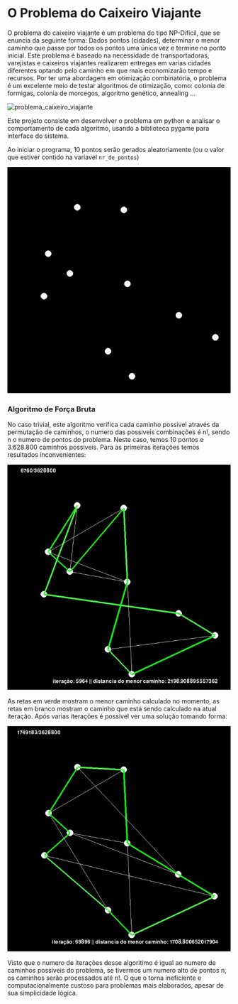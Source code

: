 # O Problema do Caixeiro Viajante

O problema do caixeiro viajante é um problema do tipo NP-Difícil, que se enuncia da seguinte forma: Dados pontos (cidades), determinar o menor caminho que passe por todos os pontos uma única vez e termine no ponto inicial. Este problema é baseado na necessidade de transportadoras, varejistas e caixeiros viajantes realizarem entregas em varias cidades diferentes optando pelo caminho em que mais economizarão tempo e recursos. Por ter uma abordagem em otimização combinatória, o problema é um excelente meio de testar algoritmos de otimização, como: colonia de formigas, colonia de morcegos, algoritmo genético, annealing ...  


![problema_caixeiro_viajante](https://npcompletosite.files.wordpress.com/2015/11/mapa2.gif)


Este projeto consiste em desenvolver o problema em python e analisar o comportamento de cada algoritmo, usando a biblioteca pygame para interface do sistema.


Ao iniciar o programa, 10 pontos serão gerados aleatoriamente (ou o valor que estiver contido na variavel `nr_de_pontos`)

![pontos_aleatorios](/assets/images/pontos_aleatorios.jpg)

### Algoritmo de Força Bruta

No caso trivial, este algoritmo verifica cada caminho possivel através da permutação de caminhos, o numero das possiveis combinações é n!, sendo n o numero de pontos do problema. Neste caso, temos 10 pontos e 3.628.800 caminhos possiveis. Para as primeiras iterações temos resultados inconvenientes:

![primeiras_iteracoes](/assets/images/primeiras_iteracoes.jpg)

As retas em verde mostram o menor caminho calculado no momento, as retas em branco mostram o caminho que está sendo calculado na atual iteração. Após varias iterações é possivel ver uma solução tomando forma:

![ultimas_iteracoes](/assets/images/ultimas_iteracoes.jpg)

Visto que o numero de iterações desse algoritimo é igual ao numero de caminhos possiveis do problema, se tivermos um numero alto de pontos n, os caminhos serão processados até n!. O que o torna ineficiente e computacionalmente custoso para problemas mais elaborados, apesar de sua simplicidade lógica.
